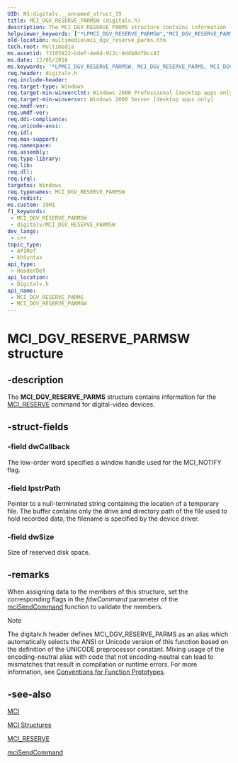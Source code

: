 ```yaml
---
UID: NS:digitalv.__unnamed_struct_19
title: MCI_DGV_RESERVE_PARMSW (digitalv.h)
description: The MCI_DGV_RESERVE_PARMS structure contains information for the MCI_RESERVE command for digital-video devices.
helpviewer_keywords: ["*LPMCI_DGV_RESERVE_PARMSW","MCI_DGV_RESERVE_PARMS","MCI_DGV_RESERVE_PARMS structure [Windows Multimedia]","MCI_DGV_RESERVE_PARMSW","_win32_MCI_DGV_RESERVE_PARMS_str","digitalv/MCI_DGV_RESERVE_PARMS","multimedia.mci_dgv_reserve_parms"]
old-location: multimedia\mci_dgv_reserve_parms.htm
tech.root: Multimedia
ms.assetid: f3105822-bdef-4e8d-912c-9d4b8d78cc47
ms.date: 12/05/2018
ms.keywords: '*LPMCI_DGV_RESERVE_PARMSW, MCI_DGV_RESERVE_PARMS, MCI_DGV_RESERVE_PARMS structure [Windows Multimedia], MCI_DGV_RESERVE_PARMSW, _win32_MCI_DGV_RESERVE_PARMS_str, digitalv/MCI_DGV_RESERVE_PARMS, multimedia.mci_dgv_reserve_parms'
req.header: digitalv.h
req.include-header: 
req.target-type: Windows
req.target-min-winverclnt: Windows 2000 Professional [desktop apps only]
req.target-min-winversvr: Windows 2000 Server [desktop apps only]
req.kmdf-ver: 
req.umdf-ver: 
req.ddi-compliance: 
req.unicode-ansi: 
req.idl: 
req.max-support: 
req.namespace: 
req.assembly: 
req.type-library: 
req.lib: 
req.dll: 
req.irql: 
targetos: Windows
req.typenames: MCI_DGV_RESERVE_PARMSW
req.redist: 
ms.custom: 19H1
f1_keywords:
 - MCI_DGV_RESERVE_PARMSW
 - digitalv/MCI_DGV_RESERVE_PARMSW
dev_langs:
 - c++
topic_type:
 - APIRef
 - kbSyntax
api_type:
 - HeaderDef
api_location:
 - Digitalv.h
api_name:
 - MCI_DGV_RESERVE_PARMS
 - MCI_DGV_RESERVE_PARMSW
---
```


# MCI_DGV_RESERVE_PARMSW structure


## -description

The <b>MCI_DGV_RESERVE_PARMS</b> structure contains information for the <a href="https://docs.microsoft.com/windows/desktop/Multimedia/mci-reserve">MCI_RESERVE</a> command for digital-video devices.

## -struct-fields

### -field dwCallback

The low-order word specifies a window handle used for the MCI_NOTIFY flag.

### -field lpstrPath

Pointer to a null-terminated string containing the location of a temporary file. The buffer contains only the drive and directory path of the file used to hold recorded data; the filename is specified by the device driver.

### -field dwSize

Size of reserved disk space.

## -remarks

When assigning data to the members of this structure, set the corresponding flags in the <i>fdwCommand</i> parameter of the <a href="https://docs.microsoft.com/previous-versions/dd757160(v=vs.85)">mciSendCommand</a> function to validate the members.





> [!NOTE]
> The digitalv.h header defines MCI_DGV_RESERVE_PARMS as an alias which automatically selects the ANSI or Unicode version of this function based on the definition of the UNICODE preprocessor constant. Mixing usage of the encoding-neutral alias with code that not encoding-neutral can lead to mismatches that result in compilation or runtime errors. For more information, see [Conventions for Function Prototypes](/windows/win32/intl/conventions-for-function-prototypes).

## -see-also

<a href="https://docs.microsoft.com/windows/desktop/Multimedia/mci">MCI</a>



<a href="https://docs.microsoft.com/windows/desktop/Multimedia/mci-structures">MCI Structures</a>



<a href="https://docs.microsoft.com/windows/desktop/Multimedia/mci-reserve">MCI_RESERVE</a>



<a href="https://docs.microsoft.com/previous-versions/dd757160(v=vs.85)">mciSendCommand</a>

